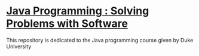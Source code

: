 # [Java Programming : Solving Problems with Software](https://www.coursera.org/learn/java-programming)
This repository is dedicated to the Java programming course given by Duke University
